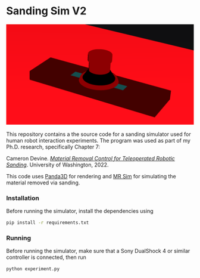 # Sanding Sim V2

![Sanding Sim V2 screenshot](down.png)

This repository contains a the source code for a sanding simulator used for human robot interaction experiments. The program was used as part of my Ph.D. research, specifically Chapter 7:

Cameron Devine. [_Material Removal Control for Teleoperated Robotic Sanding_](https://www.proquest.com/docview/2769193626). University of Washington, 2022.

This code uses [Panda3D](https://www.panda3d.org/) for rendering and [MR Sim](https://github.com/CameronDevine/mr_sim) for simulating the material removed via sanding.

### Installation

Before running the simulator, install the dependencies using

```bash
pip install -r requirements.txt
```

### Running

Before running the simulator, make sure that a Sony DualShock 4 or similar controller is connected, then run

```bash
python experiment.py
```